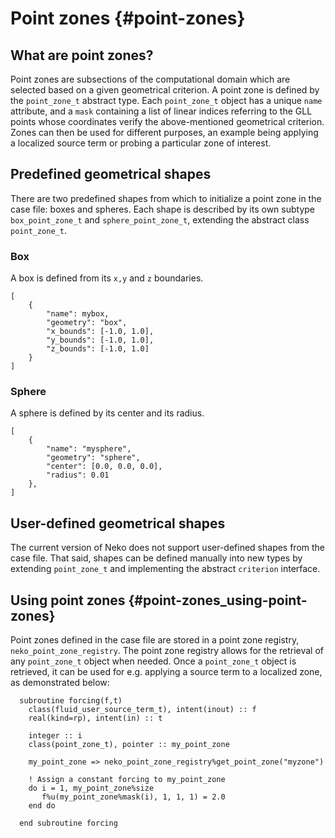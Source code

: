 
# Point zones {#point-zones}
## What are point zones?

Point zones are subsections of the computational domain which are 
selected based on a given geometrical criterion. A point zone is 
defined by the `point_zone_t` abstract type. Each `point_zone_t` object has
a unique `name` attribute, and a `mask` containing a list of linear indices
referring to the GLL points whose coordinates verify the above-mentioned
geometrical criterion. Zones can then be used for different purposes, an example 
being applying a localized source term or probing a particular zone of interest.

## Predefined geometrical shapes

There are two predefined shapes from which to initialize a point zone in the case
file: boxes and spheres. Each shape is described by its own subtype
`box_point_zone_t` and `sphere_point_zone_t`, extending the abstract class 
`point_zone_t`.

### Box

A box is defined from its `x,y` and `z` boundaries.

~~~~~~~~~~~~~~~{.json}
[
    {
        "name": mybox,
        "geometry": "box",
        "x_bounds": [-1.0, 1.0],
        "y_bounds": [-1.0, 1.0],
        "z_bounds": [-1.0, 1.0]
    }
]
~~~~~~~~~~~~~~~
### Sphere

A sphere is defined by its center and its radius.

~~~~~~~~~~~~~~~{.json}
[
    {
        "name": "mysphere",
        "geometry": "sphere",
        "center": [0.0, 0.0, 0.0],
        "radius": 0.01
    },
]
~~~~~~~~~~~~~~~

## User-defined geometrical shapes

The current version of Neko does not support user-defined shapes from the case 
file. That said, shapes can be defined manually into new types by extending 
`point_zone_t` and implementing the abstract `criterion` interface.

## Using point zones {#point-zones_using-point-zones}

Point zones defined in the case file are stored in a point zone registry, 
`neko_point_zone_registry`. The point zone registry allows for the retrieval of
any `point_zone_t` object when needed. Once a `point_zone_t` object is 
retrieved, it can be used for e.g. applying a source term to a localized zone, as demonstrated below:
```fortan
  subroutine forcing(f,t)
    class(fluid_user_source_term_t), intent(inout) :: f
    real(kind=rp), intent(in) :: t

    integer :: i
    class(point_zone_t), pointer :: my_point_zone
    
    my_point_zone => neko_point_zone_registry%get_point_zone("myzone")

    ! Assign a constant forcing to my_point_zone
    do i = 1, my_point_zone%size
       f%u(my_point_zone%mask(i), 1, 1, 1) = 2.0
    end do

  end subroutine forcing
```
